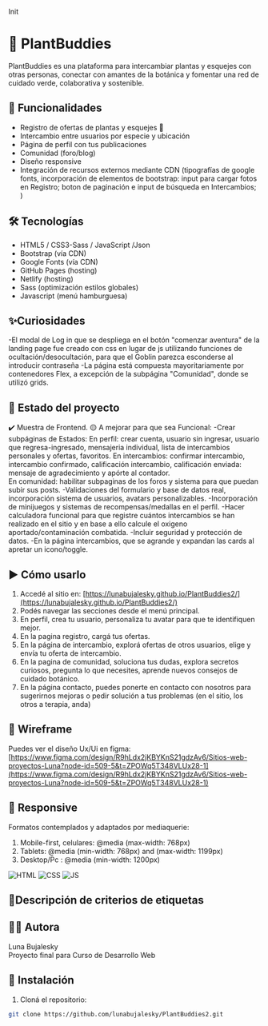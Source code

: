 Init
# 🌱 PlantBuddies
PlantBuddies es una plataforma para intercambiar plantas y esquejes con otras personas, conectar con amantes de la botánica y fomentar una red de cuidado verde, colaborativa y sostenible.

## 🔧 Funcionalidades
- Registro de ofertas de plantas y esquejes 🌿
- Intercambio entre usuarios por especie y ubicación
- Página de perfil con tus publicaciones
- Comunidad (foro/blog)
- Diseño responsive
- Integración de recursos externos mediante CDN 
 (tipografías de google fonts, incorporación de elementos de bootstrap: input para cargar fotos en Registro; boton de paginación e input de búsqueda en Intercambios; )

 ## 🛠️ Tecnologías
- HTML5 / CSS3-Sass / JavaScript /Json
- Bootstrap (vía CDN)
- Google Fonts (vía CDN)
- GitHub Pages (hosting)
- Netlify (hosting)
- Sass (optimización estilos globales)
- Javascript (menú hamburguesa)

## ✨Curiosidades
-El modal de Log in que se despliega en el botón "comenzar aventura" de la landing page fue creado con css en lugar de js utilizando funciones de ocultación/desocultación, para que el Goblin parezca esconderse al introducir contraseña
-La página está compuesta mayoritariamente por contenedores Flex, a excepción de la subpágina "Comunidad", donde se utilizó grids.


## 🚧 Estado del proyecto
✔️ Muestra de Frontend.
🟡 A mejorar para que sea Funcional: 
 -Crear subpáginas de Estados: 
    En perfil: crear cuenta, usuario sin ingresar, usuario que regresa-ingresado, mensajeria individual, lista de intercambios personales y ofertas, favoritos.
    En intercambios: confirmar intercambio, intercambio confirmado, calificación intercambio, calificación enviada: mensaje de agradecimiento y apórte al contador.  
    En comunidad: habilitar subpaginas de los foros y sistema para que puedan subir sus posts.
 -Validaciones del formulario y base de datos real, incorporación sistema de usuarios, avatars personalizables.
 -Incorporación de minijuegos y sistemas de recompensas/medallas en el perfil.
 -Hacer calculadora funcional para que registre cuántos intercambios se han realizado en el sitio y en base a ello calcule el oxigeno aportado/contaminación combatida. 
 -Incluir seguridad y protección de datos.
-En la página intercambios, que se agrande y expandan las cards al apretar un icono/toggle.

## ▶️ Cómo usarlo

1. Accedé al sitio en: [https://lunabujalesky.github.io/PlantBuddies2/](https://lunabujalesky.github.io/PlantBuddies2/)
2. Podés navegar las secciones desde el menú principal.
3. En perfil, crea tu usuario, personaliza tu avatar para que te identifiquen mejor.
4. En la pagina registro, cargá tus ofertas. 
5. En la página de intercambio, explorá ofertas de otros usuarios, elige y envía tu oferta de intercambio.
6. En la pagina de comunidad, soluciona tus dudas, explora secretos curiosos, pregunta lo que necesites, aprende nuevos consejos de cuidado botánico.
7. En la página contacto, puedes ponerte en contacto con nosotros para sugerirnos mejoras o pedir solución a tus problemas (en el sitio, los otros a terapia, anda)

## 🎨 Wireframe
Puedes ver el diseño Ux/Ui en figma: [https://www.figma.com/design/R9hLdx2jKBYKnS21gdzAv6/Sitios-web-proyectos-Luna?node-id=509-5&t=ZPOWq5T348VLUx28-1](https://www.figma.com/design/R9hLdx2jKBYKnS21gdzAv6/Sitios-web-proyectos-Luna?node-id=509-5&t=ZPOWq5T348VLUx28-1)

## 📱 Responsive
Formatos contemplados y adaptados por mediaquerie:
1. Mobile-first, celulares: @media (max-width: 768px) 
2. Tablets: @media (min-width: 768px) and (max-width: 1199px)
3. Desktop/Pc : @media (min-width: 1200px) 


![HTML](https://img.shields.io/badge/HTML5-E34F26?logo=html5&logoColor=white)
![CSS](https://img.shields.io/badge/CSS3-1572B6?logo=css3&logoColor=white)
![JS](https://img.shields.io/badge/JavaScript-F7DF1E?logo=javascript&logoColor=black)

## 📜Descripción de criterios de etiquetas


## 👩‍💻 Autora
Luna Bujalesky  
Proyecto final para Curso de Desarrollo Web

## 🧪 Instalación 

1. Cloná el repositorio:
```bash
git clone https://github.com/lunabujalesky/PlantBuddies2.git


